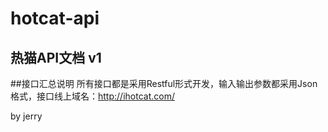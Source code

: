 # hotcat-api
热猫API文档 v1 
---

##接口汇总说明
所有接口都是采用Restful形式开发，输入输出参数都采用Json格式，接口线上域名：http://ihotcat.com/

by jerry 
	